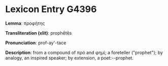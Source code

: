 # Lexicon Entry G4396

**Lemma**: προφήτης

**Transliteration (xlit)**: prophḗtēs

**Pronunciation**: prof-ay'-tace

**Description**:
from a compound of πρό and φημί; a foreteller ("prophet"); by analogy, an inspired speaker; by extension, a poet:--prophet.

